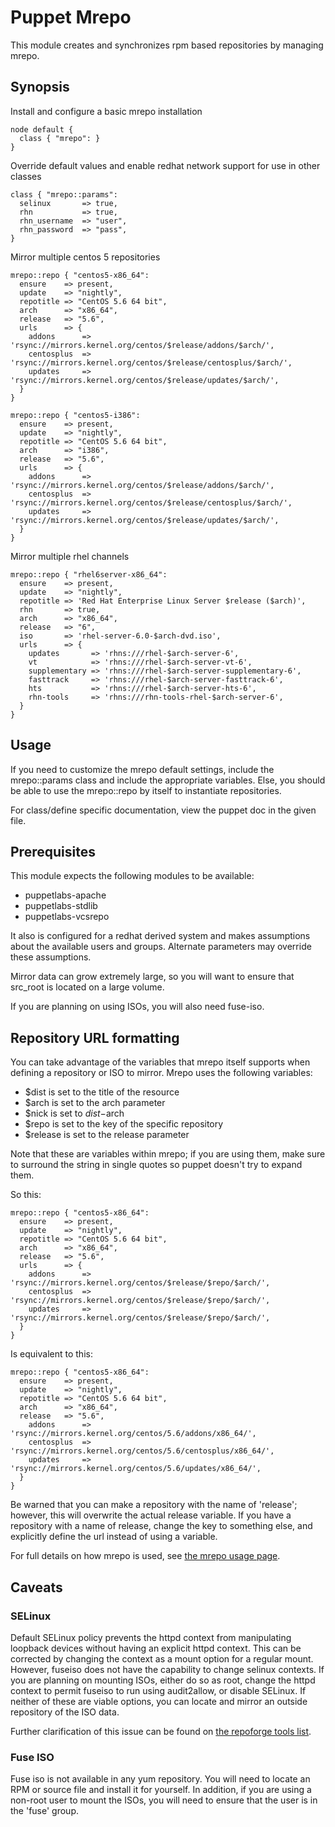# Puppet Mrepo #

This module creates and synchronizes rpm based repositories by managing mrepo.

## Synopsis ##

Install and configure a basic mrepo installation

    node default {
      class { "mrepo": }
    }

Override default values and enable redhat network support for use in other classes

    class { "mrepo::params":
      selinux       => true,
      rhn           => true,
      rhn_username  => "user",
      rhn_password  => "pass",
    }

Mirror multiple centos 5 repositories

    mrepo::repo { "centos5-x86_64":
      ensure    => present,
      update    => "nightly",
      repotitle => "CentOS 5.6 64 bit",
      arch      => "x86_64",
      release   => "5.6",
      urls      => {
        addons      => 'rsync://mirrors.kernel.org/centos/$release/addons/$arch/',
        centosplus  => 'rsync://mirrors.kernel.org/centos/$release/centosplus/$arch/',
        updates     => 'rsync://mirrors.kernel.org/centos/$release/updates/$arch/',
      }
    }

    mrepo::repo { "centos5-i386":
      ensure    => present,
      update    => "nightly",
      repotitle => "CentOS 5.6 64 bit",
      arch      => "i386",
      release   => "5.6",
      urls      => {
        addons      => 'rsync://mirrors.kernel.org/centos/$release/addons/$arch/',
        centosplus  => 'rsync://mirrors.kernel.org/centos/$release/centosplus/$arch/',
        updates     => 'rsync://mirrors.kernel.org/centos/$release/updates/$arch/',
      }
    }

Mirror multiple rhel channels

    mrepo::repo { "rhel6server-x86_64":
      ensure    => present,
      update    => "nightly",
      repotitle => 'Red Hat Enterprise Linux Server $release ($arch)',
      rhn       => true,
      arch      => "x86_64",
      release   => "6",
      iso       => 'rhel-server-6.0-$arch-dvd.iso',
      urls      => {
        updates       => 'rhns:///rhel-$arch-server-6',
        vt            => 'rhns:///rhel-$arch-server-vt-6',
        supplementary => 'rhns:///rhel-$arch-server-supplementary-6',
        fasttrack     => 'rhns:///rhel-$arch-server-fasttrack-6',
        hts           => 'rhns:///rhel-$arch-server-hts-6',
        rhn-tools     => 'rhns:///rhn-tools-rhel-$arch-server-6',
      }
    }

## Usage ##

If you need to customize the mrepo default settings, include the mrepo::params
class and include the appropriate variables. Else, you should be able to use
the mrepo::repo by itself to instantiate repositories.

For class/define specific documentation, view the puppet doc in the given file.

## Prerequisites ##

This module expects the following modules to be available:

  - puppetlabs-apache
  - puppetlabs-stdlib
  - puppetlabs-vcsrepo

It also is configured for a redhat derived system and makes assumptions about
the available users and groups. Alternate parameters may override these
assumptions.

Mirror data can grow extremely large, so you will want to ensure that src\_root
is located on a large volume.

If you are planning on using ISOs, you will also need fuse-iso.

## Repository URL formatting ##

You can take advantage of the variables that mrepo itself supports when
defining a repository or ISO to mirror. Mrepo uses the following variables:

  - $dist is set to the title of the resource
  - $arch is set to the arch parameter
  - $nick is set to $dist-$arch
  - $repo is set to the key of the specific repository
  - $release is set to the release parameter

Note that these are variables within mrepo; if you are using them, make sure to
surround the string in single quotes so puppet doesn't try to expand them.

So this:

    mrepo::repo { "centos5-x86_64":
      ensure    => present,
      update    => "nightly",
      repotitle => "CentOS 5.6 64 bit",
      arch      => "x86_64",
      release   => "5.6",
      urls      => {
        addons      => 'rsync://mirrors.kernel.org/centos/$release/$repo/$arch/',
        centosplus  => 'rsync://mirrors.kernel.org/centos/$release/$repo/$arch/',
        updates     => 'rsync://mirrors.kernel.org/centos/$release/$repo/$arch/',
      }
    }

Is equivalent to this:

    mrepo::repo { "centos5-x86_64":
      ensure    => present,
      update    => "nightly",
      repotitle => "CentOS 5.6 64 bit",
      arch      => "x86_64",
      release   => "5.6",
        addons      => 'rsync://mirrors.kernel.org/centos/5.6/addons/x86_64/',
        centosplus  => 'rsync://mirrors.kernel.org/centos/5.6/centosplus/x86_64/',
        updates     => 'rsync://mirrors.kernel.org/centos/5.6/updates/x86_64/',
      }
    }

Be warned that you can make a repository with the name of 'release'; however,
this will overwrite the actual release variable. If you have a repository with
a name of release, change the key to something else, and explicitly define the
url instead of using a variable.

For full details on how mrepo is used, see [the mrepo usage
page](https://github.com/dagwieers/mrepo/blob/master/docs/usage.txt).

## Caveats ##

### SELinux ###

Default SELinux policy prevents the httpd context from manipulating loopback
devices without having an explicit httpd context. This can be corrected by
changing the context as a mount option for a regular mount. However, fuseiso
does not have the capability to change selinux contexts. If you are planning on
mounting ISOs, either do so as root, change the httpd context to permit fuseiso
to run using audit2allow, or disable SELinux. If neither of these are viable
options, you can locate and mirror an outside repository of the ISO data.

Further clarification of this issue can be found on [the repoforge tools
list](http://lists.repoforge.org/pipermail/tools/2007-July/000877.html).

### Fuse ISO ###

Fuse iso is not available in any yum repository. You will need to locate an RPM or source file and install it for yourself. In addition, if you are using a non-root user to mount the ISOs, you will need to ensure that the user is in the 'fuse' group.
